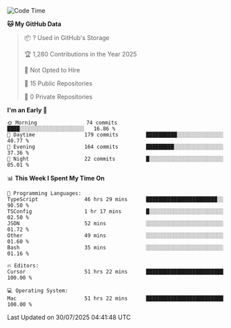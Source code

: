 <!--START_SECTION:waka-->
![Code Time](http://img.shields.io/badge/Code%20Time-7%2C486%20hrs%2026%20mins-blue)

**🐱 My GitHub Data** 

> 📦 ? Used in GitHub's Storage 
 > 
> 🏆 1,280 Contributions in the Year 2025
 > 
> 🚫 Not Opted to Hire
 > 
> 📜 15 Public Repositories 
 > 
> 🔑 0 Private Repositories 
 > 
**I'm an Early 🐤** 

```text
🌞 Morning                74 commits          ████░░░░░░░░░░░░░░░░░░░░░   16.86 % 
🌆 Daytime                179 commits         ██████████░░░░░░░░░░░░░░░   40.77 % 
🌃 Evening                164 commits         █████████░░░░░░░░░░░░░░░░   37.36 % 
🌙 Night                  22 commits          █░░░░░░░░░░░░░░░░░░░░░░░░   05.01 % 
```


📊 **This Week I Spent My Time On** 

```text
💬 Programming Languages: 
TypeScript               46 hrs 29 mins      ███████████████████████░░   90.50 % 
TSConfig                 1 hr 17 mins        █░░░░░░░░░░░░░░░░░░░░░░░░   02.50 % 
JSON                     52 mins             ░░░░░░░░░░░░░░░░░░░░░░░░░   01.72 % 
Other                    49 mins             ░░░░░░░░░░░░░░░░░░░░░░░░░   01.60 % 
Bash                     35 mins             ░░░░░░░░░░░░░░░░░░░░░░░░░   01.16 % 

🔥 Editors: 
Cursor                   51 hrs 22 mins      █████████████████████████   100.00 % 

💻 Operating System: 
Mac                      51 hrs 22 mins      █████████████████████████   100.00 % 
```


 Last Updated on 30/07/2025 04:41:48 UTC
<!--END_SECTION:waka-->

